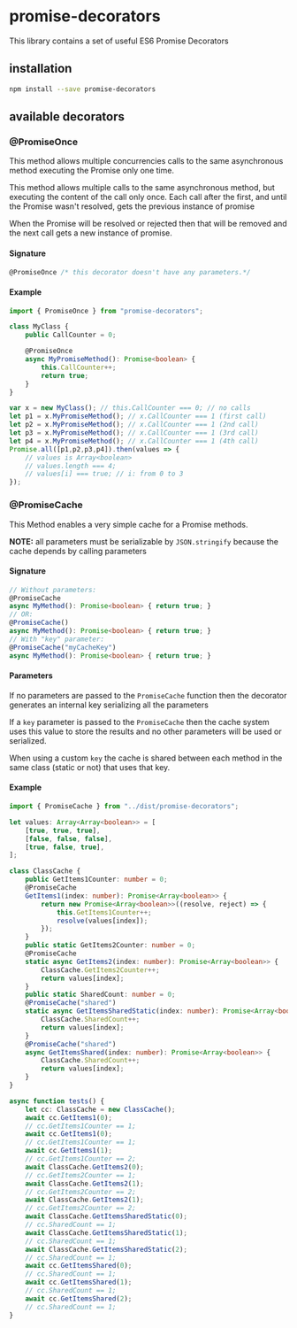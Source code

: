 # promise-decorators
This library contains a set of useful ES6 Promise Decorators


## installation

```bash
npm install --save promise-decorators
```

## available decorators

### @PromiseOnce
This method allows multiple concurrencies calls to the same asynchronous method executing the Promise only one time.

This method allows multiple calls to the same asynchronous method, but  executing the content of the call only once. Each call after the first, and until the Promise wasn't resolved, gets the previous instance of promise

When the Promise will be resolved or rejected then that will be removed and the next call gets a new instance of promise.

#### Signature
```typescript
@PromiseOnce /* this decorator doesn't have any parameters.*/
```

#### Example
```typescript
import { PromiseOnce } from "promise-decorators";

class MyClass {
    public CallCounter = 0;

    @PromiseOnce
    async MyPromiseMethod(): Promise<boolean> {
        this.CallCounter++;
        return true;
    }
}

var x = new MyClass(); // this.CallCounter === 0; // no calls
let p1 = x.MyPromiseMethod(); // x.CallCounter === 1 (first call)
let p2 = x.MyPromiseMethod(); // x.CallCounter === 1 (2nd call)
let p3 = x.MyPromiseMethod(); // x.CallCounter === 1 (3rd call)
let p4 = x.MyPromiseMethod(); // x.CallCounter === 1 (4th call)
Promise.all([p1,p2,p3,p4]).then(values => {
    // values is Array<boolean> 
    // values.length === 4;
    // values[i] === true; // i: from 0 to 3
});
```

### @PromiseCache
This Method enables a very simple cache for a Promise methods.

**NOTE:** all parameters must be serializable by `JSON.stringify`
because the cache depends by calling parameters

#### Signature
```typescript
// Without parameters:
@PromiseCache
async MyMethod(): Promise<boolean> { return true; }
// OR:
@PromiseCache()
async MyMethod(): Promise<boolean> { return true; }
// With "key" parameter:
@PromiseCache("myCacheKey")
async MyMethod(): Promise<boolean> { return true; }
```

#### Parameters
If no parameters are passed to the `PromiseCache` function then the decorator generates an internal key serializing all the parameters

If a `key` parameter is passed to the `PromiseCache` then the cache system uses this value to store the results and no other parameters will be used or serialized.

When using a custom `key` the cache is shared between each method in the same class (static or not) that uses that key.

#### Example
```typescript
import { PromiseCache } from "../dist/promise-decorators";

let values: Array<Array<boolean>> = [
    [true, true, true],
    [false, false, false],
    [true, false, true],
];

class ClassCache {
    public GetItems1Counter: number = 0;
    @PromiseCache
    GetItems1(index: number): Promise<Array<boolean>> {
        return new Promise<Array<boolean>>((resolve, reject) => {
            this.GetItems1Counter++;
            resolve(values[index]);
        });
    }
    public static GetItems2Counter: number = 0;
    @PromiseCache
    static async GetItems2(index: number): Promise<Array<boolean>> {
        ClassCache.GetItems2Counter++;
        return values[index];
    }
    public static SharedCount: number = 0;
    @PromiseCache("shared")
    static async GetItemsSharedStatic(index: number): Promise<Array<boolean>> {
        ClassCache.SharedCount++;
        return values[index];
    }
    @PromiseCache("shared")
    async GetItemsShared(index: number): Promise<Array<boolean>> {
        ClassCache.SharedCount++;
        return values[index];
    }
}

async function tests() {
    let cc: ClassCache = new ClassCache();
    await cc.GetItems1(0);
    // cc.GetItems1Counter == 1;
    await cc.GetItems1(0);
    // cc.GetItems1Counter == 1;
    await cc.GetItems1(1);
    // cc.GetItems1Counter == 2;
    await ClassCache.GetItems2(0);
    // cc.GetItems2Counter == 1;
    await ClassCache.GetItems2(1);
    // cc.GetItems2Counter == 2;
    await ClassCache.GetItems2(1);
    // cc.GetItems2Counter == 2;
    await ClassCache.GetItemsSharedStatic(0);
    // cc.SharedCount == 1;
    await ClassCache.GetItemsSharedStatic(1);
    // cc.SharedCount == 1;
    await ClassCache.GetItemsSharedStatic(2);
    // cc.SharedCount == 1;
    await cc.GetItemsShared(0);
    // cc.SharedCount == 1;
    await cc.GetItemsShared(1);
    // cc.SharedCount == 1;
    await cc.GetItemsShared(2);
    // cc.SharedCount == 1;
}

```
